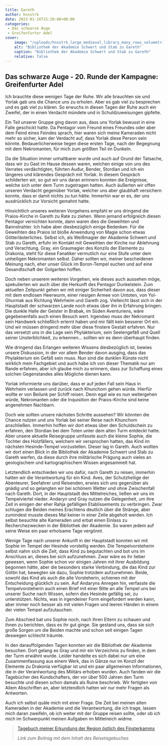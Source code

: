 ```yaml
---
title: Gareth
author: hnsstrk
date: 2023-01-16T15:20:00+00:00
categories:
 - Das schwarze Auge
 - Greifenfurter Adel
cover:
    image: "/uploads/hnsstrk_large_medieval_library_many_rows_volumetric_candlelight_ad27b873-cceb-4f31-964b-e1a45246ba96-768x512.png"
    alt: "Bibliothek der Akademie Schwert und Stab zu Gareth"
    caption: "Bibliothek der Akademie Schwert und Stab zu Gareth"
    relative: false
---
```


## Das schwarze Auge - 20. Runde der Kampagne: Greifenfurter Adel

Ich brauchte diese wenigen Tage der Ruhe. Wir alle brauchten sie und Yorlak gab uns die Chance uns zu erholen. Aber es gab viel zu besprechen und es gab viel zu klären. So erwuchs in diesen Tagen der Ruhe auch ein Zweifel, der in einen Verdacht mündete und in Schuldzuweisungen gipfelte.

Ein Teil unserer Gruppe ging davon aus, dass uns Yorlak bewusst in eine Falle geschickt hatte. Da Pentagor vom Freund eines Freundes oder aber dem Feind eines Feindes sprach, hier waren sich meine Kameraden nicht mehr so sicher, kam der Verdacht auf, dass Yorlak diese Person sein könnte. Bedauerlicherweise liegen diese ersten Tage, nach der Begegnung mit dem Nekromanten, für mich zum größten Teil im Dunkeln.

Da die Situation immer unhaltbarer wurde und auch auf Grund der Tatsache, dass wir zu Gast im Hause dessen waren, welchen einige von uns des Verrates verdächtigten, führten Auđur, Bender, Stordian und ich ein längeres und klärendes Gespräch mit Yorlak. In diesem Gespräch schilderten wir, so gut wir uns daran erinnern konnten die Ereignisse, welche sich unter dem Turm zugetragen hatten. Auch äußerten wir offen unseren Verdacht gegenüber Yorlak, welcher uns aber glaubhaft versichern konnte, dass er damit nichts zu tun hätte. Immerhin war er es, der uns ausdrücklich zur Vorsicht gemahnt hatte.

Hinsichtlich unseres weiteren Vorgehens empfahl er uns dringend die Praios-Kirche in Gareth zu Rate zu ziehen. Wenn jemand erfolgreich diesen Pentagor vernichten konnte, dann waren dies die Geweihten und Bannstrahler. Ich habe aber diesbezüglich einige Bedenken. Für die Geweihten des Praios ist bloße Anwendung von Magie schon etwas Götterlästerliches. Selbst ich, als Weißmagier der Akademie Schwert und Stab zu Gareth, erfuhr im Kontakt mit Geweihten der Kirche nur Ablehnung und Verachtung. Gray, ein Graumagier des Konzils der Elemente zu Drakonia, steht für diese Fanatiker vermutlich nur eine Stufe unter dem unheiligen Nekromanten selbst. Daher sollten wir, meiner bescheidenen Meinung nach, eher unser Glück im Boron-Tempel suchen und auf eine Gesandtschaft der Golgariten hoffen.

Doch neben unserem weiteren Vorgehen, wie dieses auch aussehen möge, spekulierten wir auch über die Herkunft des Pentagor Dunkelstein. Zum aktuellen Zeitpunkt gehen wir mit einiger Sicherheit davon aus, dass dieser mit dem endlosen Heerwurm, einer riesigen Armee von Untoten, von Yol-Ghurmak aus Richtung Wehrheim und Gareth zog. Vielleicht lässt sich in der Hauptstadt der schwarzen Lande noch etwas über ihn in Erfahrung bringen. Die dunkle Halle der Geister in Brabak, im Süden Aventuriens, wäre gegebenenfalls auch einen Besuch wert. Irgendwo muss der Nekromant sein Handwerk schließlich erlernt haben und mir fällt kein besserer Ort ein. Und wir müssen dringend mehr über diese finstere Gestalt erfahren. Nur das versetzt uns in die Lage sein Phylakterium, sein Seelengefäß und Quell seiner Unsterblichkeit, zu erkennen… sollten wir es denn überhaupt finden.

Wie dringend das Erlangen weiteren Wissens diesbezüglich ist, bewies unsere Diskussion, in der vor allem Bender davon ausging, dass das Phylakterium ein Gefäß sein muss. Nun sind die dunklen Künste nicht wirklich mein Fachgebiet und auch habe ich von dieser Thematik nur am Rande erfahren, aber ich glaube mich zu erinnern, dass zur Schaffung eines solchen Gegenstandes alles Mögliche dienen kann.

Yorlak informierte uns darüber, dass er auf jeden Fall sein Haus in Wehrheim verlassen und zurück nach Khunchom gehen würde. Hierfür wollte er von Beilunk per Schiff reisen. Denn egal wie es nun weitergehen würde, Nekromanten oder die Inquisition der Praios-Kirche sind keine angenehmen Nachbarn.

Doch wie sollten unsere nächsten Schritte aussehen? Wir könnten die Chance nutzen und uns Yorlak bei seiner Reise nach Khunchom anschließen. Immerhin hoffen wir dort etwas über den Schuldschein zu erfahren, den Stordian bei dem Toten unter dem alten Turm entdeckt hatte. Aber unsere aktuelle Reisegruppe umfasste auch die kleine Sophie, die Tochter des Holzfällers, welchem wir versprochen hatten, das Kind im nächsten Hesinde-Tempel vorzustellen. Dieser lag in Gareth. Auch wollten wir dort einen Blick in die Bibliothek der Akademie Schwert und Stab zu Gareth werfen, da diese durch ihre militärische Prägung auch vieles an geologischem und kartographischem Wissen angesammelt hat.

Letztendlich entschieden wir uns dafür, nach Gareth zu reisen, immerhin hatten wir die Verantwortung für ein Kind. Aves, der Schutzheilige der Abenteurer, Seefahrer und Reisenden, erwies sich uns gegenüber als gnädig und so gelangten wir bei schönem Wetter und ohne Zwischenfall nach Gareth. Dort, in der Hauptstadt des Mittelreiches, ließen wir uns im Tempelviertel nieder. Andaryn und Gray nutzen die Gelegenheit, um ihre Zeit in einigen der eher Rahja gefälligen Etablissements zu verbringen. Zwar schlugen die Beiden meines Erachtens deutlich über die Stränge, aber zumindest musste dieses Mal keiner in einer Zelle abgeholt werden. Ich selbst besuchte alte Kameraden und erbat einen Einlass zu Recherchezwecken in der Bibliothek der Akademie. So waren jedem auf seine Weise ein paar erholsame Tage vergönnt.

Wenige Tage nach unserer Ankunft in der Hauptstadt konnten wir mit Sophie im Tempel der Hesinde vorstellig werden. Die Tempelvorsteherin selbst nahm sich die Zeit, dass Kind zu begutachten und bot uns im Anschluss an, dieses bei sich aufzunehmen. Zwar wäre es ihr lieber gewesen, wenn Sophie schon vor einigen Jahren mit ihrer Ausbildung begonnen hätte, aber die besonders starke Verbindung, die das Kind zur Göttin hat, bewegten sie dazu, Sophie trotzdem aufzunehmen. Beide, sowohl das Kind als auch die alte Vorsteherin, schienen mit der Entscheidung glücklich zu sein. Auf Andaryns Anregen hin, verfasste die Tempelvorsteherin auch einen Brief mit einer Bitte an alle Tempel uns bei unserer Suche nach Wissen, sofern dies Hesinde gefällig sei, zu unterstützen. Nichts, was in irgendeiner Form eingefordert werden kann, aber immer noch besser als mit vielen Fragen und leeren Händen in einem der vielen Tempel aufzutauchen.

Zum Abschied bat uns Sophie noch, nach ihren Eltern zu schauen und ihnen zu berichten, dass es ihr gut ginge. Sie gestand uns, dass sie sich große Sorgen um die Beiden machte und schon seit einigen Tagen deswegen schlecht träumte.

In den darauffolgenden Tagen konnten wir die Bibliothek der Akademie besuchen. Dort gelang es Gray und mir ein Verzeichnis zu finden, in dem der Turm erwähnt wurde. Leider handelte es sich dabei nur um eine Zusammenfassung aus einem Werk, das in Gänze nur im Konzil der Elemente zu Drakonia verfügbar ist und ein paar allgemeinen Informationen, die in der Verantwortung des Militärs erhoben wurden. Auch fanden wir die Tagebücher des Kundschafters, der vor über 500 Jahren den Turm besuchte und diesen schon damals als Ruine beschrieb. Wir fertigten von Allem Abschriften an, aber letztendlich hatten wir nur mehr Fragen als Antworten.

Auch ich selbst quäle mich mit einer Frage. Die Zeit bei meinen alten Kameraden in der Akademie und die Verantwortung, die ich trage, lassen mich daran zweifeln, ob ich weiter mit der Gruppe reisen sollte, oder ob ich mich im Schwerpunkt meinen Aufgaben im Mittelreich widme.

> [Tagebuch meiner Erkundung der Region östlich des Finsterkamms](https://online-resources.de/posts/2023-01-16-tagebuch-meiner-erkundung-der-region-oestlich-des-finsterkamms/)
> 
> *Link zum Beitrag mit dem Inhalt des Reisetagebuches*
